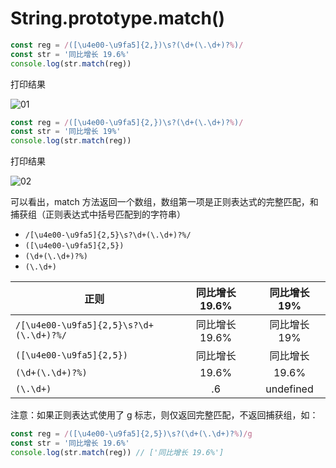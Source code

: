 # String.prototype.match()

```js
const reg = /([\u4e00-\u9fa5]{2,})\s?(\d+(\.\d+)?%)/
const str = '同比增长 19.6%'
console.log(str.match(reg))
```

打印结果

![01](https://image.newarea.site/20230804/01.png)

```js
const reg = /([\u4e00-\u9fa5]{2,})\s?(\d+(\.\d+)?%)/
const str = '同比增长 19%'
console.log(str.match(reg))
```

打印结果

![02](https://image.newarea.site/20230804/02.png)

可以看出，match 方法返回一个数组，数组第一项是正则表达式的完整匹配，和捕获组（正则表达式中括号匹配到的字符串）

- `/[\u4e00-\u9fa5]{2,5}\s?\d+(\.\d+)?%/`
- `([\u4e00-\u9fa5]{2,5})`
- `(\d+(\.\d+)?%)`
- `(\.\d+)`

| 正则 | 同比增长 19.6% | 同比增长 19% |
| --- | :---: | :---: |
|`/[\u4e00-\u9fa5]{2,5}\s?\d+(\.\d+)?%/`| 同比增长 19.6% | 同比增长 19% |
|`([\u4e00-\u9fa5]{2,5})`| 同比增长 | 同比增长 |
|`(\d+(\.\d+)?%)`| 19.6% | 19.6% |
|`(\.\d+)`| .6 | undefined |

注意：如果正则表达式使用了 g 标志，则仅返回完整匹配，不返回捕获组，如：

```js
const reg = /([\u4e00-\u9fa5]{2,5})\s?(\d+(\.\d+)?%)/g
const str = '同比增长 19.6%'
console.log(str.match(reg)) // ['同比增长 19.6%']
```
